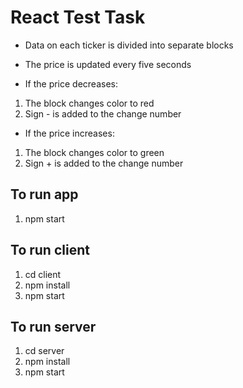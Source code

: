 # React Test Task

- Data on each ticker is divided into separate blocks
- The price is updated every five seconds

- If the price decreases:
1. The block changes color to red
2. Sign - is added to the change number

- If the price increases:
1. The block changes color to green
2. Sign + is added to the change number

## To run app 
1. npm start

## To run client
1. cd client
2. npm install
3. npm start

## To run server
1. cd server
2. npm install
3. npm start